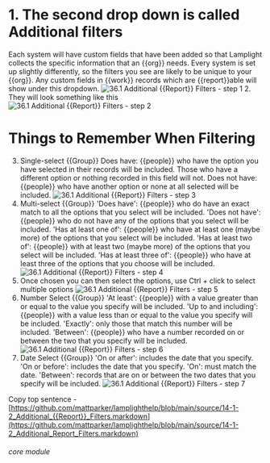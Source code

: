 # 1. The second drop down is called Additional filters

Each system will have custom fields that have been added so that Lamplight collects the specific information that an {{org}} needs. Every system is set up slightly differently, so the filters you see are likely to be unique to your {{org}}. Any custom fields in {{work}} records which are {{report}}able will show under this dropdown.
![36.1 Additional {{Report}} Filters - step 1](36.1_Additional_Report_Filters_im_1.png)
2. They will look something like this
![36.1 Additional {{Report}} Filters - step 2](36.1_Additional_Report_Filters_im_2.png)
# Things to Remember When Filtering
3. Single-select {{Group}}
Does have: {{people}} who have the option you have selected in their records will be included. Those who have a different option or nothing recorded in this field will not.
Does not have: {{people}} who have another option or none at all selected will be included.
![36.1 Additional {{Report}} Filters - step 3](36.1_Additional_Report_Filters_im_3.png)
4. Multi-select {{Group}}
&#039;Does have&#039;: {{people}} who do have an exact match to all the options that you select will be included.
&#039;Does not have&#039;: {{people}} who do not have any of the options that you select will be included.
&#039;Has at least one of&#039;: {{people}} who have at least one (maybe more) of the options that you select will be included.
&#039;Has at least two of&#039;: {{people}} with at least two (maybe more) of the options that you select will be included.
&#039;Has at least three of&#039;: {{people}} who have at least three of the options that you choose will be included.
![36.1 Additional {{Report}} Filters - step 4](36.1_Additional_Report_Filters_im_4.png)
5. Once chosen you can then select the options, use Ctrl + click to select multiple options
![36.1 Additional {{Report}} Filters - step 5](36.1_Additional_Report_Filters_im_5.png)
6. Number Select {{Group}}
&#039;At least&#039;: {{people}} with a value greater than or equal to the value you specify will be included.
&#039;Up to and including&#039;: {{people}} with a value less than or equal to the value you specify will be included.
&#039;Exactly&#039;: only those that match this number will be included.
&#039;Between&#039;: {{people}} who have a number recorded on or between the two that you specify will be included.
![36.1 Additional {{Report}} Filters - step 6](36.1_Additional_Report_Filters_im_6.png)
7. Date Select {{Group}}
&#039;On or after&#039;: includes the date that you specify.
&#039;On or before&#039;: includes the date that you specify.
&#039;On&#039;: must match the date.
&#039;Between&#039;: records that are on or between the two dates that you specify will be included.
![36.1 Additional {{Report}} Filters - step 7](36.1_Additional_Report_Filters_im_7.png)

Copy top sentence - [https://github.com/mattparker/lamplighthelp/blob/main/source/14-1-2_Additional_{{Report}}_Filters.markdown](https://github.com/mattparker/lamplighthelp/blob/main/source/14-1-2_Additional_Report_Filters.markdown)


###### core module